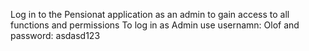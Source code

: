 Log in to the Pensionat application as an admin to gain access to all functions and permissions
To log in as Admin use usernamn: Olof and password: asdasd123
